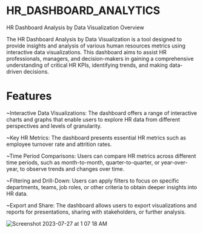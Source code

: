 # HR_DASHBOARD_ANALYTICS


HR Dashboard Analysis by Data Visualization
Overview

The HR Dashboard Analysis by Data Visualization is a tool designed to provide insights and analysis of various human resources metrics using interactive data visualizations. This dashboard aims to assist HR professionals, managers, and decision-makers in gaining a comprehensive understanding of critical HR KPIs, identifying trends, and making data-driven decisions.

# Features

~Interactive Data Visualizations: The dashboard offers a range of interactive charts and graphs that enable users to explore HR data from different perspectives and levels of granularity.

~Key HR Metrics: The dashboard presents essential HR metrics such as employee turnover rate and attrition rates. 

~Time Period Comparisons: Users can compare HR metrics across different time periods, such as month-to-month, quarter-to-quarter, or year-over-year, to observe trends and changes over time.

~Filtering and Drill-Down: Users can apply filters to focus on specific departments, teams, job roles, or other criteria to obtain deeper insights into HR data.

~Export and Share: The dashboard allows users to export visualizations and reports for presentations, sharing with stakeholders, or further analysis.

![Screenshot 2023-07-27 at 1 07 18 AM](https://github.com/sujay2008/HR_DASHBOARD_ANALYTICS/assets/138650290/03c2f4b5-1945-4326-b666-992a738cb637)
